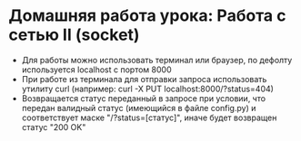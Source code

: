 # Домашняя работа урока: Работа с сетью II (socket)

- Для работы можно использовать терминал или браузер, по дефолту используется localhost с портом 8000
- При работе из терминала для отправки запроса использовать утилиту curl (например: curl -X PUT localhost:8000/?status=404)
- Возвращается статус переданный в запросе при условии, что передан валидный статус (имеющийся в файле config.py) и соответствует маске "/?status=[статус]", иначе будет возвращен статус "200 OK"
